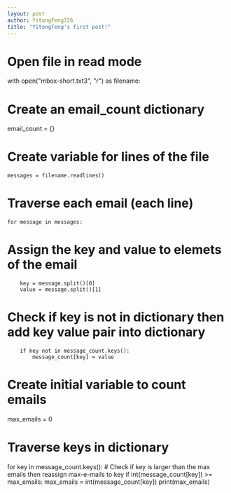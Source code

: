 ```yaml
---
layout: post
author: YitongFeng726
title: "YitongFeng's first post!"
--- 
```

  
# Open file in read mode
with open("mbox-short.txt3", "r") as filename:
# Create an email_count dictionary
   email_count = {}
# Create variable for lines of the file
    messages = filename.readlines()
# Traverse each email (each line)
    for message in messages:
# Assign the key and value to elemets of the email
        key = message.split()[0]
        value = message.split()[1]
# Check if key is not in dictionary then add key value pair into dictionary
        if key not in message_count.keys():
            message_count[key] = value
# Create initial variable to count emails
max_emails = 0
# Traverse keys in dictionary
for key in message_count.keys():
    # Check if key is larger than the max emails then reassign max-e-mails to key
    if int(message_count[key]) >= max_emails:
        max_emails = int(message_count[key])
print(max_emails)
